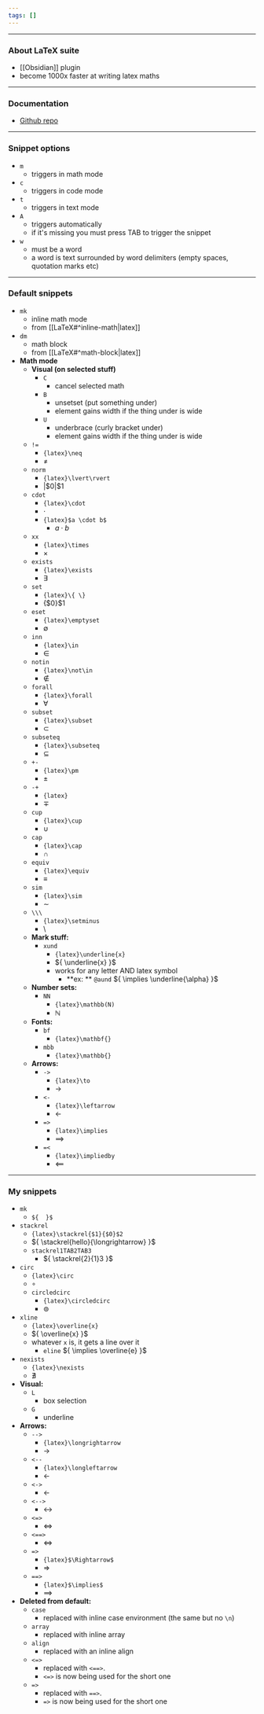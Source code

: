```yaml
---
tags: []
---
```

---

### About LaTeX suite

- [[Obsidian]] plugin
- become 1000x faster at writing latex maths

---

### Documentation

- [Github repo](https://github.com/artisticat1/obsidian-latex-suite)

---

### Snippet options

- `m`
	- triggers in math mode
- `c`
	- triggers in code mode
- `t`
	- triggers in text mode
- `A`
	- triggers automatically
	- if it's missing you must press TAB to trigger the snippet
- `w`
	- must be a word
	- a word is text surrounded by word delimiters (empty spaces, quotation marks etc)

---

### Default snippets

- `mk`
	- inline math mode
	- from [[LaTeX#^inline-math|latex]]
- `dm`
	- math block
	- from [[LaTeX#^math-block|latex]]
- **Math mode**
	- **Visual (on selected stuff)**
		- `C`
			- cancel selected math
		- `B`
			- unsetset (put something under)
			- element gains width if the thing under is wide
		- `U`
			- underbrace (curly bracket under)
			- element gains width if the thing under is wide
	- `!=`
		- `{latex}\neq`
		- $\neq$
	- `norm`
		- `{latex}\lvert\rvert`
		- ${ \lvert \$0 \rvert }\$1$
	- `cdot`
		- `{latex}\cdot`
		- ${ \cdot }$
		- `{latex}$a \cdot b$`
			- ${ a \cdot b }$
	- `xx`
		- `{latex}\times`
		- $\times$
	- `exists`
		- `{latex}\exists`
		- ${ \exists }$
	- `set`
		- `{latex}\{ \}`
		- $\{ \$0\}\$1$
	- `eset`
		- `{latex}\emptyset`
		- $\emptyset$
	- `inn`
		- `{latex}\in`
		- $\in$
	- `notin`
		- `{latex}\not\in`
		- $\not\in$
	- `forall`
		- `{latex}\forall`
		- $\forall$
	- `subset`
		- `{latex}\subset`
		- $\subset$
	- `subseteq`
		- `{latex}\subseteq`
		- $\subseteq$
	- `+-`
		- `{latex}\pm`
		- ${ \pm }$
	- `-+`
		- `{latex}`
		- ${ \mp }$
	- `cup`
		- `{latex}\cup`
		- $\cup$
	- `cap`
		- `{latex}\cap`
		- $\cap$
	- `equiv`
		- `{latex}\equiv`
		- $\equiv$
	- `sim`
		- `{latex}\sim`
		- $\sim$
	- `\\\`
		- `{latex}\setminus`
		- $\setminus$
	- **Mark stuff:**
		- `xund`
			- `{latex}\underline{x}`
			- ${ \underline{x} }$
			- works for any letter AND latex symbol
				- **ex: ** `@aund` ${ \implies \underline{\alpha} }$
	- **Number sets:**
		- `NN`
			- `{latex}\mathbb(N)`
			- ${ \mathbb{N} }$
	- **Fonts:**
		- `bf`
			- `{latex}\mathbf{}`
		- `mbb`
			- `{latex}\mathbb{}`
	- **Arrows:**
		- `->`
			- `{latex}\to`
			- ${ \to }$
		- `<-`
			- `{latex}\leftarrow`
			- ${ \leftarrow }$
		- `=>`
			- `{latex}\implies`
			- ${ \implies }$
		- `=<`
			- `{latex}\impliedby`
			- ${ \impliedby }$

---

### My snippets

- `mk`
	- `${  }$`
- `stackrel`
	- `{latex}\stackrel{$1}{$0}$2`
	- ${ \stackrel{hello}{\longrightarrow} }$
	- `stackrel1TAB2TAB3`
		- ${ \stackrel{2}{1}3 }$
- `circ`
	- `{latex}\circ`
	- ${ \circ }$
	- `circledcirc`
		- `{latex}\circledcirc`
		- ${ \circledcirc }$
- `xline`
	- `{latex}\overline{x}`
	- ${ \overline{x} }$
	- whatever `x` is, it gets a line over it
		- `eline` ${ \implies \overline{e} }$
- `nexists`
	- `{latex}\nexists`
	- ${ \nexists }$
- **Visual:**
	- `L`
		- box selection
	- `G`
		- underline
- **Arrows:**
	- `-->`
		- `{latex}\longrightarrow`
		- ${ \longrightarrow }$
	- `<--`
		- `{latex}\longleftarrow`
		- ${ \longleftarrow }$
	- `<->`
		- ${ \leftarrow }$
	- `<-->`
		- ${ \longleftrightarrow }$
	- `<=>`
		- ${ \Leftrightarrow }$
	- `<==>`
		- ${ \Longleftrightarrow }$
	- `=>`
		- `{latex}$\Rightarrow$`
		- ${ \Rightarrow }$
	- `==>`
		- `{latex}$\implies$`
		- ${ \implies }$
- **Deleted from default:**
	- `case`
		- replaced with inline case environment (the same but no `\n`)
	- `array`
		- replaced with inline array
	- `align`
		- replaced with an inline align
	- `<=>`
		- replaced with `<==>`.
		- `<=>` is now being used for the short one
	- `=>`
		- replaced with `==>`.
		- `=>` is now being used for the short one